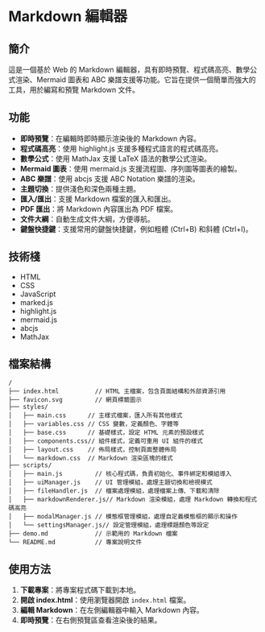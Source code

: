 # Markdown 編輯器

## 簡介

這是一個基於 Web 的 Markdown 編輯器，具有即時預覽、程式碼高亮、數學公式渲染、Mermaid 圖表和 ABC 樂譜支援等功能。它旨在提供一個簡單而強大的工具，用於編寫和預覽 Markdown 文件。

## 功能

- **即時預覽**：在編輯時即時顯示渲染後的 Markdown 內容。
- **程式碼高亮**：使用 highlight.js 支援多種程式語言的程式碼高亮。
- **數學公式**：使用 MathJax 支援 LaTeX 語法的數學公式渲染。
- **Mermaid 圖表**：使用 mermaid.js 支援流程圖、序列圖等圖表的繪製。
- **ABC 樂譜**：使用 abcjs 支援 ABC Notation 樂譜的渲染。
- **主題切換**：提供淺色和深色兩種主題。
- **匯入/匯出**：支援 Markdown 檔案的匯入和匯出。
- **PDF 匯出**：將 Markdown 內容匯出為 PDF 檔案。
- **文件大綱**：自動生成文件大綱，方便導航。
- **鍵盤快捷鍵**：支援常用的鍵盤快捷鍵，例如粗體 (Ctrl+B) 和斜體 (Ctrl+I)。

## 技術棧

- HTML
- CSS
- JavaScript
- marked.js
- highlight.js
- mermaid.js
- abcjs
- MathJax

## 檔案結構

```
/
├── index.html          // HTML 主檔案，包含頁面結構和外部資源引用
├── favicon.svg         // 網頁標籤圖示
├── styles/
│   ├── main.css      // 主樣式檔案，匯入所有其他樣式
│   ├── variables.css // CSS 變數，定義顏色、字體等
│   ├── base.css      // 基礎樣式，設定 HTML 元素的預設樣式
│   ├── components.css// 組件樣式，定義可重用 UI 組件的樣式
│   ├── layout.css    // 佈局樣式，控制頁面整體佈局
│   └── markdown.css  // Markdown 渲染區塊的樣式
├── scripts/
│   ├── main.js         // 核心程式碼，負責初始化、事件綁定和模組導入
│   ├── uiManager.js    // UI 管理模組，處理主題切換和檢視模式
│   ├── fileHandler.js  // 檔案處理模組，處理檔案上傳、下載和清除
│   ├── markdownRenderer.js// Markdown 渲染模組，處理 Markdown 轉換和程式碼高亮
│   ├── modalManager.js // 模態框管理模組，處理自定義模態框的顯示和操作
│   └── settingsManager.js// 設定管理模組，處理標題顏色等設定
├── demo.md             // 示範用的 Markdown 檔案
└── README.md           // 專案說明文件
```

## 使用方法

1.  **下載專案**：將專案程式碼下載到本地。
2.  **開啟 index.html**：使用瀏覽器開啟 `index.html` 檔案。
3.  **編輯 Markdown**：在左側編輯器中輸入 Markdown 內容。
4.  **即時預覽**：在右側預覽區查看渲染後的結果。

